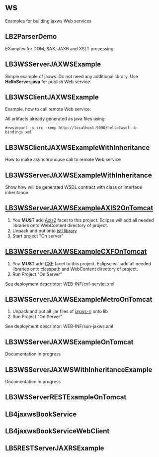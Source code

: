 # ws
Examples for building jaxws Web services

## LB2ParserDemo
EXamples for DOM, SAX, JAXB and XSLT processing

## LB3WSServerJAXWSExample
Simple example of jaxws.
Do not need any additional library.
Use **HelloServer.java** for publish Web service.

## LB3WSClientJAXWSExample
Example, how to call remote Web service.

All artifacts already generated as java files using:
```
#>wsimport -s src -keep http://localhost:9090/hello?wsdl -b bindings.xml
```
## LB3WSClientJAXWSExampleWithInheritance
How to make asynchronouse call to remote Web service

## LB3WSServerJAXWSExampleWithInheritance
Show how will be generated WSDL contract with class or interface inheritance

## [LB3WSServerJAXWSExampleAXIS2OnTomcat](https://github.com/engsyst/ws/tree/master/LB3WSServerJAXWSExampleAXIS2OnTomcat)
1. You **MUST** add [Axis2](https://github.com/engsyst/ws/tree/master/JARS/jaxws) facet to this project. Eclipse will add all needed libraries onto WebContent directory of project.
2. Unpack and put onto  [jstl library](https://github.com/engsyst/ws/tree/master/JARS/jstl)
3. Start project "On server"

## [LB3WSServerJAXWSExampleCXFOnTomcat](https://github.com/engsyst/ws/tree/master/LB3WSServerJAXWSExampleCXFOnTomcat)
1. You **MUST** add [CXF]() facet to this project. Eclipse will add all needed libraries onto classpath and WebContent directory of project.
2. Run Project "On Server"

See deployment descriptor: WEB-INF/cxf-servlet.xml

## LB3WSServerJAXWSExampleMetroOnTomcat
1. Unpack and put all .jar files of [jaxws-ri](https://github.com/engsyst/ws/tree/master/JARS/jaxws) onto lib
2. Run Project "On Server"

See deployment descriptor: WEB-INF/sun-jaxws.xml

## LB3WSServerJAXWSExampleOnTomcat
Documentation in progress

## LB3WSServerJAXWSWithInheritanceExample
Documentation in progress

## LB3WSServerRESTExampleOnTomcat

## LB4jaxwsBookService

## LB4jaxwsBookServiceWebClient

## LB5RESTServerJAXRSExample
